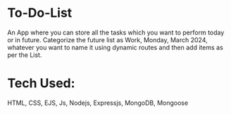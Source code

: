 # To-Do-List
An App where you can store all the tasks which you want to perform today or in future. Categorize the future list as Work, Monday, March 2024, whatever you want to name it using dynamic routes and then add items as per the List.

# Tech Used: 
HTML, CSS, EJS, Js, Nodejs, Expressjs, MongoDB, Mongoose
